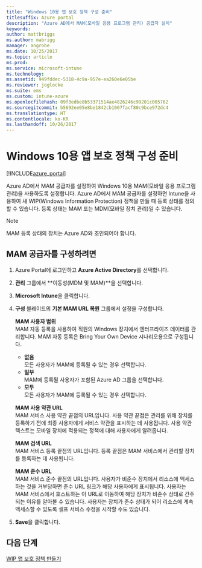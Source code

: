 ```yaml
---
title: "Windows 10용 앱 보호 정책 구성 준비"
titlesuffix: Azure portal
description: "Azure AD에서 MAM(모바일 응용 프로그램 관리) 공급자 설치"
keywords: 
author: mattbriggs
ms.author: mabrigg
manager: angrobe
ms.date: 10/25/2017
ms.topic: article
ms.prod: 
ms.service: microsoft-intune
ms.technology: 
ms.assetid: 949fddec-5318-4c9a-957e-ea260e6e05be
ms.reviewer: joglocke
ms.suite: ems
ms.custom: intune-azure
ms.openlocfilehash: 09f3edbe8b53371514ae4826246c99201c005762
ms.sourcegitcommit: b5692ee05e8be1842cb1007facf80c9bce972dc4
ms.translationtype: HT
ms.contentlocale: ko-KR
ms.lasthandoff: 10/26/2017
---
```

# <a name="get-ready-to-configure-app-protection-policies-for-windows-10"></a>Windows 10용 앱 보호 정책 구성 준비

[!INCLUDE[azure_portal](./includes/azure_portal.md)]

Azure AD에서 MAM 공급자를 설정하여 Windows 10용 MAM(모바일 응용 프로그램 관리)을 사용하도록 설정합니다. Azure AD에서 MAM 공급자를 설정하면 Intune을 사용하여 새 WIP(Windows Information Protection) 정책을 만들 때 등록 상태를 정의할 수 있습니다. 등록 상태는 MAM 또는 MDM(모바일 장치 관리)일 수 있습니다.

> [!NOTE]
> MAM 등록 상태의 장치는 Azure AD와 조인되어야 합니다.

## <a name="to-configure-the-mam-provider"></a>MAM 공급자를 구성하려면

1. Azure Portal에 로그인하고 **Azure Active Directory**를 선택합니다.

2. **관리** 그룹에서 **이동성(MDM 및 MAM)**을 선택합니다.

3. **Microsoft Intune**을 클릭합니다.

4. **구성** 블레이드의 **기본 MAM URL 복원** 그룹에서 설정을 구성합니다.

    **MAM 사용자 범위**  
      MAM 자동 등록을 사용하여 직원의 Windows 장치에서 엔터프라이즈 데이터를 관리합니다. MAM 자동 등록은 Bring Your Own Device 시나리오용으로 구성됩니다.<ul><li>**없음**<br>모든 사용자가 MAM에 등록될 수 있는 경우 선택합니다.</li><li>**일부**<br>MAM에 등록될 사용자가 포함된 Azure AD 그룹을 선택합니다.</li><li>**모두**<br>모든 사용자가 MAM에 등록될 수 있는 경우 선택합니다.</li></ul>

    **MAM 사용 약관 URL**  
     MAM 서비스 사용 약관 끝점의 URL입니다. 사용 약관 끝점은 관리를 위해 장치를 등록하기 전에 최종 사용자에게 서비스 약관을 표시하는 데 사용됩니다. 사용 약관 텍스트는 모바일 장치에 적용되는 정책에 대해 사용자에게 알려줍니다.

    **MAM 검색 URL**  
    MAM 서비스 등록 끝점의 URL입니다. 등록 끝점은 MAM 서비스에서 관리할 장치를 등록하는 데 사용됩니다.

    **MAM 준수 URL**  
      MAM 서비스 준수 끝점의 URL입니다. 사용자가 비준수 장치에서 리소스에 액세스하는 것을 거부당하면 준수 URL 링크가 해당 사용자에게 표시됩니다. 사용자는 MAM 서비스에서 호스트하는 이 URL로 이동하여 해당 장치가 비준수 상태로 간주되는 이유를 알아볼 수 있습니다. 사용자는 장치가 준수 상태가 되어 리소스에 계속 액세스할 수 있도록 셀프 서비스 수정을 시작할 수도 있습니다.

5.  **Save**을 클릭합니다.

## <a name="next-steps"></a>다음 단계

[WIP 앱 보호 정책 만들기](windows-information-protection-policy-create.md)
